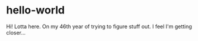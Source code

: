 # hello-world

Hi! Lotta here. On my 46th year of trying to figure stuff out. I feel I'm getting closer...
